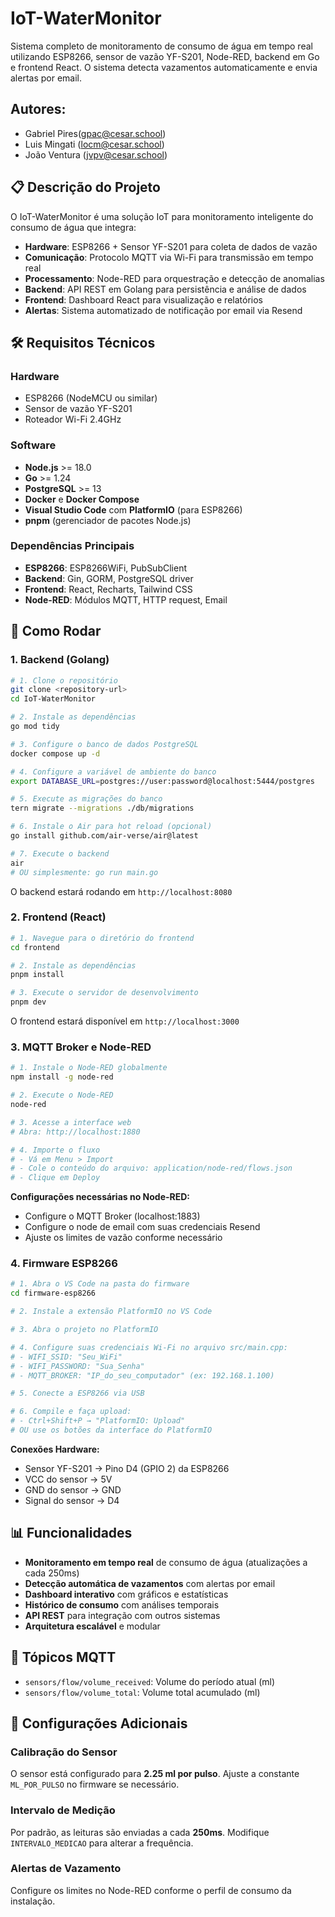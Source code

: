 # IoT-WaterMonitor

Sistema completo de monitoramento de consumo de água em tempo real utilizando ESP8266, sensor de vazão YF-S201, Node-RED, backend em Go e frontend React. O sistema detecta vazamentos automaticamente e envia alertas por email.

## **Autores:**

- Gabriel Pires(gpac@cesar.school)
- Luis Mingati (locm@cesar.school)
- João Ventura (jvpv@cesar.school)

## 📋 Descrição do Projeto

O IoT-WaterMonitor é uma solução IoT para monitoramento inteligente do consumo de água que integra:

- **Hardware**: ESP8266 + Sensor YF-S201 para coleta de dados de vazão
- **Comunicação**: Protocolo MQTT via Wi-Fi para transmissão em tempo real
- **Processamento**: Node-RED para orquestração e detecção de anomalias
- **Backend**: API REST em Golang para persistência e análise de dados
- **Frontend**: Dashboard React para visualização e relatórios
- **Alertas**: Sistema automatizado de notificação por email via Resend

## 🛠️ Requisitos Técnicos

### Hardware
- ESP8266 (NodeMCU ou similar)
- Sensor de vazão YF-S201
- Roteador Wi-Fi 2.4GHz

### Software
- **Node.js** >= 18.0
- **Go** >= 1.24
- **PostgreSQL** >= 13
- **Docker** e **Docker Compose**
- **Visual Studio Code** com **PlatformIO** (para ESP8266)
- **pnpm** (gerenciador de pacotes Node.js)

### Dependências Principais
- **ESP8266**: ESP8266WiFi, PubSubClient
- **Backend**: Gin, GORM, PostgreSQL driver
- **Frontend**: React, Recharts, Tailwind CSS
- **Node-RED**: Módulos MQTT, HTTP request, Email

## 🚀 Como Rodar

### 1. Backend (Golang)

```bash
# 1. Clone o repositório
git clone <repository-url>
cd IoT-WaterMonitor

# 2. Instale as dependências
go mod tidy

# 3. Configure o banco de dados PostgreSQL
docker compose up -d

# 4. Configure a variável de ambiente do banco
export DATABASE_URL=postgres://user:password@localhost:5444/postgres

# 5. Execute as migrações do banco
tern migrate --migrations ./db/migrations

# 6. Instale o Air para hot reload (opcional)
go install github.com/air-verse/air@latest

# 7. Execute o backend
air
# OU simplesmente: go run main.go
```

O backend estará rodando em `http://localhost:8080`

### 2. Frontend (React)

```bash
# 1. Navegue para o diretório do frontend
cd frontend

# 2. Instale as dependências
pnpm install

# 3. Execute o servidor de desenvolvimento
pnpm dev
```

O frontend estará disponível em `http://localhost:3000`

### 3. MQTT Broker e Node-RED

```bash
# 1. Instale o Node-RED globalmente
npm install -g node-red

# 2. Execute o Node-RED
node-red

# 3. Acesse a interface web
# Abra: http://localhost:1880

# 4. Importe o fluxo
# - Vá em Menu > Import
# - Cole o conteúdo do arquivo: application/node-red/flows.json
# - Clique em Deploy
```

**Configurações necessárias no Node-RED:**
- Configure o MQTT Broker (localhost:1883)
- Configure o node de email com suas credenciais Resend
- Ajuste os limites de vazão conforme necessário

### 4. Firmware ESP8266

```bash
# 1. Abra o VS Code na pasta do firmware
cd firmware-esp8266

# 2. Instale a extensão PlatformIO no VS Code

# 3. Abra o projeto no PlatformIO

# 4. Configure suas credenciais Wi-Fi no arquivo src/main.cpp:
# - WIFI_SSID: "Seu_WiFi"
# - WIFI_PASSWORD: "Sua_Senha"
# - MQTT_BROKER: "IP_do_seu_computador" (ex: 192.168.1.100)

# 5. Conecte a ESP8266 via USB

# 6. Compile e faça upload:
# - Ctrl+Shift+P → "PlatformIO: Upload"
# OU use os botões da interface do PlatformIO
```

**Conexões Hardware:**
- Sensor YF-S201 → Pino D4 (GPIO 2) da ESP8266
- VCC do sensor → 5V
- GND do sensor → GND
- Signal do sensor → D4

## 📊 Funcionalidades

- **Monitoramento em tempo real** de consumo de água (atualizações a cada 250ms)
- **Detecção automática de vazamentos** com alertas por email
- **Dashboard interativo** com gráficos e estatísticas
- **Histórico de consumo** com análises temporais
- **API REST** para integração com outros sistemas
- **Arquitetura escalável** e modular

## 📡 Tópicos MQTT

- `sensors/flow/volume_received`: Volume do período atual (ml)
- `sensors/flow/volume_total`: Volume total acumulado (ml)

## 🔧 Configurações Adicionais

### Calibração do Sensor
O sensor está configurado para **2.25 ml por pulso**. Ajuste a constante `ML_POR_PULSO` no firmware se necessário.

### Intervalo de Medição
Por padrão, as leituras são enviadas a cada **250ms**. Modifique `INTERVALO_MEDICAO` para alterar a frequência.

### Alertas de Vazamento
Configure os limites no Node-RED conforme o perfil de consumo da instalação.
